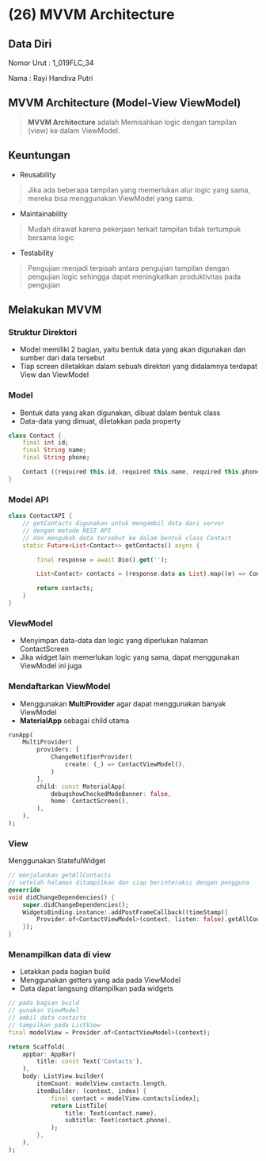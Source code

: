 # (26) MVVM Architecture
## Data Diri
Nomor Urut : 1_019FLC_34

Nama : Rayi Handiva Putri

## MVVM Architecture (Model-View ViewModel)
>**MVVM Architecture** adalah Memisahkan logic dengan tampilan (view) ke dalam ViewModel.

## Keuntungan
- Reusability 
> Jika ada beberapa tampilan yang memerlukan alur logic yang sama, mereka bisa menggunakan ViewModel yang sama. 
- Maintainability
> Mudah dirawat karena pekerjaan terkait tampilan tidak tertumpuk bersama logic
- Testability
> Pengujian menjadi terpisah antara pengujian tampilan dengan pengujian logic sehingga dapat meningkatkan produktivitas pada pengujian 

## Melakukan MVVM 
### Struktur Direktori
- Model memiliki 2 bagian, yaitu bentuk data yang akan digunakan dan sumber dari data tersebut
- Tiap screen diletakkan dalam sebuah direktori yang didalamnya terdapat View dan ViewModel

### Model
- Bentuk data yang akan digunakan, dibuat dalam bentuk class
- Data-data yang dimuat, diletakkan pada property
```dart
class Contact {
    final int id;
    final String name;
    final String phone;

    Contact ({required this.id, required this.name, required this.phone});
}
```

### Model API
```dart
class ContactAPI {
    // getContacts digunakan untuk mengambil data dari server
    // dengan metode REST API
    // dan mengubah data tersebut ke dalam bentuk class Contact
    static Future<List<Contact>> getContacts() async {

        final response = await Dio().get('');

        List<Contact> contacts = (response.data as List).map((e) => Contact(id: e['id'], name: e['name'], phone: e['phone'])).toList();

        return contacts;
    }
} 
```

### ViewModel
- Menyimpan data-data dan logic yang diperlukan halaman ContactScreen
- Jika widget lain memerlukan logic yang sama, dapat menggunakan ViewModel ini juga

### Mendaftarkan ViewModel
- Menggunakan **MultiProvider** agar dapat menggunakan banyak ViewModel
- **MaterialApp** sebagai child utama
```dart
runApp(
    MultiProvider(
        providers: [
            ChangeNotifierProvider(
                create: (_) => ContactViewModel(),
            )
        ],
        child: const MaterialApp(
            debugshowCheckedModeBanner: false,
            home: ContactScreen(),
        ),
    ),
);
```

### View
Menggunakan StatefulWidget
```dart
// menjalankan getAllContacts
// setelah halaman ditampilkan dan siap berinteraksi dengan pengguna
@override 
void didChangeDependencies() {
    super.didChangeDependencies();
    WidgetsBinding.instance!.addPostFrameCallback((timeStamp){
        Provider.of<ContactViewModel>(context, listen: false).getAllContacts();
    });
}
```
### Menampilkan data di view
- Letakkan pada bagian build
- Menggunakan getters yang ada pada ViewModel
- Data dapat langsung ditampilkan pada widgets
```dart
// pada bagian build
// gunakan ViewModel
// ambil data contacts
// tampilkan pada ListView
final modelView = Provider.of<ContactViewModel>(context);

return Scaffold(
    appbar: AppBar(
        title: const Text('Contacts'),
    ),
    body: ListView.builder(
        itemCount: modelView.contacts.length,
        itemBuilder: (context, index) {
            final contact = modelView.contacts[index];
            return ListTile(
                title: Text(contact.name),
                subtitle: Text(contact.phone),
            ); 
        },
    ),
);